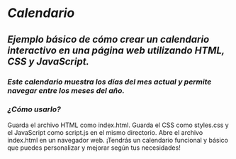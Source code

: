 # _Calendario_

## **_Ejemplo básico de cómo crear un calendario interactivo en una página web utilizando HTML, CSS y JavaScript._**

### **_Este calendario muestra los días del mes actual y permite navegar entre los meses del año._**

### **_¿Cómo usarlo?_**

Guarda el archivo HTML como index.html.
Guarda el CSS como styles.css y el JavaScript como script.js en el mismo directorio.
Abre el archivo index.html en un navegador web.
¡Tendrás un calendario funcional y básico que puedes personalizar y mejorar según tus necesidades!
